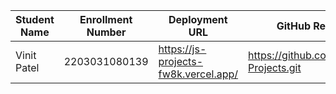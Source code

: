 | Student Name | Enrollment Number | Deployment URL | GitHub Repository URL |
|--------------|------------------|-----------|----------------------|
|Vinit Patel | 2203031080139| https://js-projects-fw8k.vercel.app/ |https://github.com/Vinitpatel28/JS-Projects.git|
